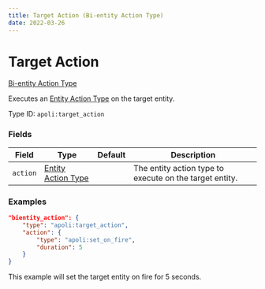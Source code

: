 ```yaml
---
title: Target Action (Bi-entity Action Type)
date: 2022-03-26
---
```


# Target Action

[Bi-entity Action Type](../bientity_action_types.md)

Executes an [Entity Action Type](../entity_action_types.md) on the target entity.

Type ID: `apoli:target_action`

### Fields

Field  | Type | Default | Description
-------|------|---------|------------
`action` | [Entity Action Type](../entity_action_types.md) |         | The entity action type to execute on the target entity.

### Examples

```json
"bientity_action": {
    "type": "apoli:target_action",
    "action": {
        "type": "apoli:set_on_fire",
        "duration": 5
    }
}
```

This example will set the target entity on fire for 5 seconds.
